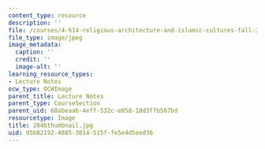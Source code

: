 ```yaml
---
content_type: resource
description: ''
file: /courses/4-614-religious-architecture-and-islamic-cultures-fall-2002/95b8219248853014515ffe5e4d5eed36_2046thumbnail.jpg
file_type: image/jpeg
image_metadata:
  caption: ''
  credit: ''
  image-alt: ''
learning_resource_types:
- Lecture Notes
ocw_type: OCWImage
parent_title: Lecture Notes
parent_type: CourseSection
parent_uid: 68abeaab-4eff-532c-e858-18d3ffb567bd
resourcetype: Image
title: 2046thumbnail.jpg
uid: 95b82192-4885-3014-515f-fe5e4d5eed36
---
```

